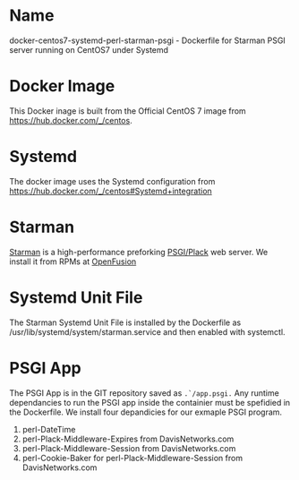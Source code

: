 # Name

docker-centos7-systemd-perl-starman-psgi - Dockerfile for Starman PSGI server running on CentOS7 under Systemd

# Docker Image

This Docker inage is built from the Official CentOS 7 image from https://hub.docker.com/_/centos.

# Systemd

The docker image uses the Systemd configuration from https://hub.docker.com/_/centos#Systemd+integration

# Starman

[Starman](https://metacpan.org/release/Starman) is a high-performance preforking [PSGI/Plack](https://metacpan.org/release/Plack) web server.  We install it from RPMs at [OpenFusion](http://repo.openfusion.net/centos7-x86_64/)

# Systemd Unit File

The Starman Systemd Unit File is installed by the Dockerfile as /usr/lib/systemd/system/starman.service and then enabled with systemctl.

# PSGI App

The PSGI App is in the GIT repository saved as ```.`/app.psgi.```  Any runtime dependancies to run the PSGI app inside the containier must be spefidied in the Dockerfile.  We install four depandicies for our exmaple PSGI program.

1. perl-DateTime
2. perl-Plack-Middleware-Expires from DavisNetworks.com
3. perl-Plack-Middleware-Session from DavisNetworks.com
4. perl-Cookie-Baker for perl-Plack-Middleware-Session from DavisNetworks.com
